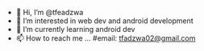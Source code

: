 - 👋 Hi, I’m @tfeadzwa
- 👀 I’m interested in web dev and android development
- 🌱 I’m currently learning android dev
- 📫 How to reach me ... 
             #email: tfadzwa02@gmail.com
